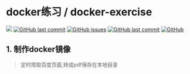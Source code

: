 # docker练习 / docker-exercise
[![](https://img.shields.io/badge/version-python3.x-green?style=flat-square)](https://www.python.org/downloads/)
[![GitHub last commit](https://img.shields.io/github/stars/RRRoger/docker-exercise.svg?style=flat-square)](https://github.com/RRRoger/docker-exercise)
[![GitHub issues](https://img.shields.io/github/issues/RRRoger/docker-exercise.svg?style=flat-square)](https://github.com/RRRoger/docker-exercise/issues)
[![GitHub last commit](https://img.shields.io/github/last-commit/RRRoger/docker-exercise.svg?style=flat-square)](https://github.com/RRRoger/docker-exercise/commits/master)
[![GitHub](https://img.shields.io/github/license/mashape/apistatus.svg?style=flat-square)](https://github.com/RRRoger/docker-exercise/blob/master/LICENSE)



## 1. 制作docker镜像

> 定时爬取百度页面,转成pdf保存在本地目录

